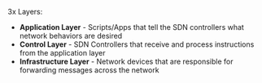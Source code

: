 
3x Layers:
- **Application Layer** - Scripts/Apps that tell the SDN controllers what network behaviors are desired
- **Control Layer** - SDN Controllers that receive and process instructions from the application layer
- **Infrastructure Layer** - Network devices that are responsible for forwarding messages across the network
